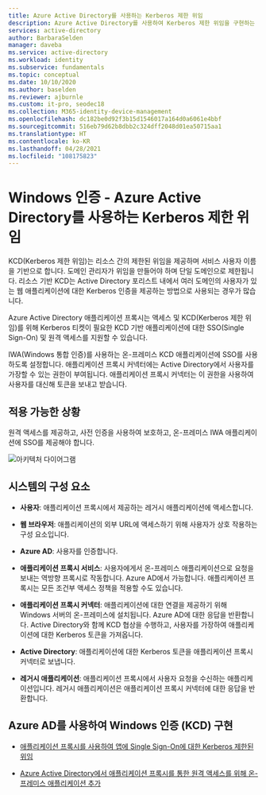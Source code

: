 ```yaml
---
title: Azure Active Directory를 사용하는 Kerberos 제한 위임
description: Azure Active Directory를 사용하여 Kerberos 제한 위임을 구현하는 아키텍처 지침입니다.
services: active-directory
author: BarbaraSelden
manager: daveba
ms.service: active-directory
ms.workload: identity
ms.subservice: fundamentals
ms.topic: conceptual
ms.date: 10/10/2020
ms.author: baselden
ms.reviewer: ajburnle
ms.custom: it-pro, seodec18
ms.collection: M365-identity-device-management
ms.openlocfilehash: dc182be0d92f3b15d1546017a164d0a6061e4bbf
ms.sourcegitcommit: 516eb79d62b8dbb2c324dff2048d01ea50715aa1
ms.translationtype: HT
ms.contentlocale: ko-KR
ms.lasthandoff: 04/28/2021
ms.locfileid: "108175823"
---
```

# <a name="windows-authentication---kerberos-constrained-delegation-with-azure-active-directory"></a>Windows 인증 - Azure Active Directory를 사용하는 Kerberos 제한 위임

KCD(Kerberos 제한 위임)는 리소스 간의 제한된 위임을 제공하며 서비스 사용자 이름을 기반으로 합니다. 도메인 관리자가 위임을 만들어야 하며 단일 도메인으로 제한됩니다. 리소스 기반 KCD는 Active Directory 포리스트 내에서 여러 도메인의 사용자가 있는 웹 애플리케이션에 대한 Kerberos 인증을 제공하는 방법으로 사용되는 경우가 많습니다.

Azure Active Directory 애플리케이션 프록시는 액세스 및 KCD(Kerberos 제한 위임)를 위해 Kerberos 티켓이 필요한 KCD 기반 애플리케이션에 대한 SSO(Single Sign-On) 및 원격 액세스를 지원할 수 있습니다.

IWA(Windows 통합 인증)를 사용하는 온-프레미스 KCD 애플리케이션에 SSO를 사용하도록 설정합니다. 애플리케이션 프록시 커넥터에는 Active Directory에서 사용자를 가장할 수 있는 권한이 부여됩니다. 애플리케이션 프록시 커넥터는 이 권한을 사용하여 사용자를 대신해 토큰을 보내고 받습니다.

## <a name="use-when"></a>적용 가능한 상황

원격 액세스를 제공하고, 사전 인증을 사용하여 보호하고, 온-프레미스 IWA 애플리케이션에 SSO를 제공해야 합니다.

![아키텍처 다이어그램](./media/authentication-patterns/kcd-auth.png)

## <a name="components-of-system"></a>시스템의 구성 요소

* **사용자**: 애플리케이션 프록시에서 제공하는 레거시 애플리케이션에 액세스합니다.

* **웹 브라우저**: 애플리케이션의 외부 URL에 액세스하기 위해 사용자가 상호 작용하는 구성 요소입니다.

* **Azure AD**: 사용자를 인증합니다. 

* **애플리케이션 프록시 서비스**: 사용자에게서 온-프레미스 애플리케이션으로 요청을 보내는 역방향 프록시로 작동합니다. Azure AD에서 가능합니다. 애플리케이션 프록시는 모든 조건부 액세스 정책을 적용할 수도 있습니다.

* **애플리케이션 프록시 커넥터**: 애플리케이션에 대한 연결을 제공하기 위해 Windows 서버의 온-프레미스에 설치됩니다. Azure AD에 대한 응답을 반환합니다. Active Directory와 함께 KCD 협상을 수행하고, 사용자를 가장하여 애플리케이션에 대한 Kerberos 토큰을 가져옵니다.

* **Active Directory**: 애플리케이션에 대한 Kerberos 토큰을 애플리케이션 프록시 커넥터로 보냅니다.

* **레거시 애플리케이션**: 애플리케이션 프록시에서 사용자 요청을 수신하는 애플리케이션입니다. 레거시 애플리케이션은 애플리케이션 프록시 커넥터에 대한 응답을 반환합니다.

## <a name="implement-windows-authentication-kcd-with-azure-ad"></a>Azure AD를 사용하여 Windows 인증 (KCD) 구현

* [애플리케이션 프록시를 사용하여 앱에 Single Sign-On에 대한 Kerberos 제한된 위임](../manage-apps/application-proxy-configure-single-sign-on-with-kcd.md) 

* [Azure Active Directory에서 애플리케이션 프록시를 통한 원격 액세스를 위해 온-프레미스 애플리케이션 추가](../app-proxy/application-proxy-add-on-premises-application.md)

